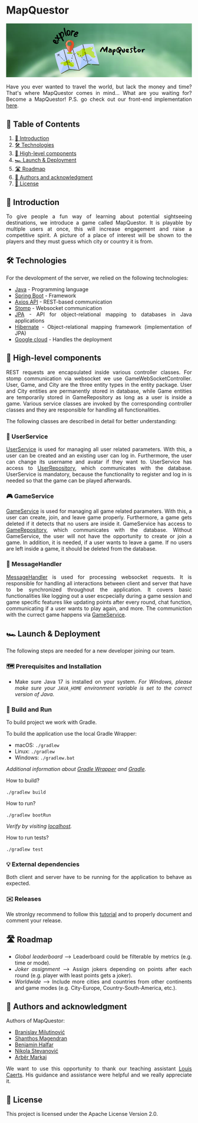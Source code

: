 # MapQuestor
<div style="text-align: justify">

![Image](src/main/java/ch/uzh/ifi/hase/soprafs24/additional/LOGO1.png)

Have you ever wanted to travel the world, but lack the money and time? That's where MapQuestor comes in mind... What are you waiting for? Become a MapQuestor!
P.S. go check out our front-end implementation [here](https://github.com/sopra-fs24-group-40/mapquestor-client).

## 📜 Table of Contents

1. [👋 Introduction](#introduction)
2. [🛠️ Technologies](#technologies)
3. [🧭 High-level components](#highlevelcomponents)
4. [🏎️ Launch & Deployment](#launchanddeployment)
5. [🛣️ Roadmap](#roadmap)
6. [👔 Authors and acknowledgment](#authorsandacknowledgment)
7. [📝 License](#license)

<a id="introduction"></a>
## 👋 Introduction

To give people a fun way of learning about potential sightseeing destinations, we introduce a game called MapQuestor. It is playable by multiple users at once, this will increase engagement and raise a competitive spirit. A picture of a place of interest will be shown to the players and they must guess which city or country it is from.

<a id="technologies"></a>
## 🛠️ Technologies

For the devolopment of the server, we relied on the following technologies:

* [Java](https://www.java.com/de/download/manual.jsp) - Programming language
* [Spring Boot](https://spring.io/projects/spring-boot) - Framework
* [Axios API](https://axios-http.com/docs/api_intro) - REST-based communication
* [Stomp](https://stomp-js.github.io/stomp-websocket/) - Websocket communication 
* [JPA](https://javaee.github.io/javaee-spec/javadocs/javax/persistence/package-summary.html) - API for object-relational mapping to databases in Java applications
* [Hibernate](https://hibernate.org/) - Object-relational mapping framework (implementation of JPA)
* [Google cloud](https://cloud.google.com/?hl=en) - Handles the deployment

<a id="highlevelcomponents"></a>
## 🧭 High-level components

REST requests are encapsulated inside various controller classes. For stomp communication via websocket we use GameWebSocketController. User, Game, and City are the three entity types in the entity package. User and City entities are permanently stored in database, while Game entities are temporarily stored in GameRepository as long as a user is inside a game. Various service classes are invoked by the corresponding controller classes and they are responsible for handling all functionalities.

The following classes are described in detail for better understanding:

### 👤 UserService

[UserService](https://github.com/sopra-fs24-group-40/mapquestor-server/blob/main/src/main/java/ch/uzh/ifi/hase/soprafs24/service/UserService.java) is used for managing all user related parameters. With this, a user can be created and an existing user can log in. Furthermore, the user can change its username and avatar if they want to. UserService has access to [UserRepository](https://github.com/sopra-fs24-group-40/mapquestor-server/blob/main/src/main/java/ch/uzh/ifi/hase/soprafs24/repository/UserRepository.java), which communicates with the database. UserService is mandatory, because the functionality to register and log in is needed so that the game can be played afterwards.

### 🎮 GameService

[GameService](https://github.com/sopra-fs24-group-40/mapquestor-server/blob/main/src/main/java/ch/uzh/ifi/hase/soprafs24/service/GameService.java) is used for managing all game related parameters. With this, a user can create, join, and leave game properly. Furthermore, a game gets deleted if it detects that no users are inside it. GameService has access to [GameRepository](https://github.com/sopra-fs24-group-40/mapquestor-server/blob/main/src/main/java/ch/uzh/ifi/hase/soprafs24/repository/GameRepository.java), which communicates with the database. Without GameService, the user will not have the opportunity to create or join a game. In addition, it is needed, if a user wants to leave a game. If no users are left inside a game, it should be deleted from the database.

### 📮 MessageHandler

[MessageHandler](https://github.com/sopra-fs24-group-40/mapquestor-server/blob/main/src/main/java/ch/uzh/ifi/hase/soprafs24/messages/MessageHandler.java) is used for processing websocket requests. It is responsible for handling all interactions between client and server that have to be synchronized throughout the application. It covers basic functionalities like logging out a user escpecially during a game session and game specific features like updating points after every round, chat function, communicating if a user wants to play again, and more. The communiction with the currect game happens via [GameService](https://github.com/sopra-fs24-group-40/mapquestor-server/blob/main/src/main/java/ch/uzh/ifi/hase/soprafs24/service/GameService.java).

<a id="launchanddeployment"></a>
## 🏎️ Launch & Deployment

The following steps are needed for a new developer joining our team.

### 🗺️ Prerequisites and Installation

- Make sure Java 17 is installed on your system. _For Windows, please make sure your `JAVA_HOME` environment variable is set to the correct version of Java_.

### 🔨 Build and Run

To build project we work with Gradle.

To build the application use the local Gradle Wrapper:
-   macOS: `./gradlew`
-   Linux: `./gradlew`
-   Windows: `./gradlew.bat`

_Additional information about [Gradle Wrapper](https://docs.gradle.org/current/userguide/gradle_wrapper.html) and [Gradle](https://gradle.org/docs/)._

How to build?

```./gradlew build```

How to run?

```./gradlew bootRun```

_Verify by visiting [localhost](http://localhost:8080/)._

How to run tests?

```./gradlew test```

### 💡 External dependencies

Both client and server have to be running for the application to behave as expected.

### ✉️ Releases

We stronlgy recommend to follow this [tutorial](https://docs.github.com/en/repositories/releasing-projects-on-github/managing-releases-in-a-repository) and to properly document and comment your release.

<a id="roadmap"></a>
## 🛣️ Roadmap

- _Global leaderboard_ --> Leaderboard could be filterable by metrics (e.g. time or mode).
- _Joker assignment_ --> Assign jokers depending on points after each round (e.g. player with least points gets a joker).
- _Worldwide_ --> Include more cities and countries from other continents and game modes (e.g. City-Europe, Country-South-America, etc.).

<a id="authorsandacknowledgment"></a>
## 👔 Authors and acknowledgment

Authors of MapQuestor:

- [Branislav Milutinović](https://github.com/B-M)
- [Shanthos Magendran](https://github.com/LaughingF0x)
- [Benjamin Halfar](https://github.com/bhalf)
- [Nikola Stevanović](https://github.com/nik-stev)
- [Arbër Markaj](https://github.com/domeniku7)

We want to use this opportunity to thank our teaching assistant [Louis Caerts](https://github.com/LouisCaerts). His guidance and assistance were helpful and we really appreciate it.

<a id="license"></a>
## 📝 License

This project is licensed under the Apache License Version 2.0.

</div>